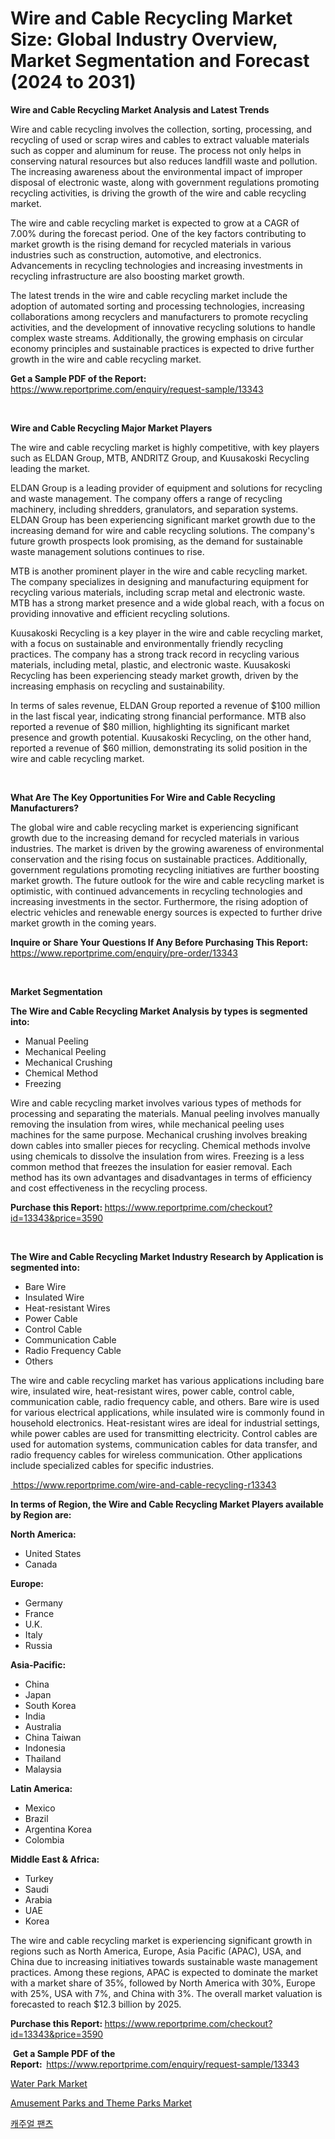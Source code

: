 <p><h1>Wire and Cable Recycling Market Size: Global Industry Overview, Market Segmentation and Forecast (2024 to 2031)</h1></p><p><strong>Wire and Cable Recycling Market Analysis and Latest Trends</strong></p>
<p><p>Wire and cable recycling involves the collection, sorting, processing, and recycling of used or scrap wires and cables to extract valuable materials such as copper and aluminum for reuse. The process not only helps in conserving natural resources but also reduces landfill waste and pollution. The increasing awareness about the environmental impact of improper disposal of electronic waste, along with government regulations promoting recycling activities, is driving the growth of the wire and cable recycling market.</p><p>The wire and cable recycling market is expected to grow at a CAGR of 7.00% during the forecast period. One of the key factors contributing to market growth is the rising demand for recycled materials in various industries such as construction, automotive, and electronics. Advancements in recycling technologies and increasing investments in recycling infrastructure are also boosting market growth.</p><p>The latest trends in the wire and cable recycling market include the adoption of automated sorting and processing technologies, increasing collaborations among recyclers and manufacturers to promote recycling activities, and the development of innovative recycling solutions to handle complex waste streams. Additionally, the growing emphasis on circular economy principles and sustainable practices is expected to drive further growth in the wire and cable recycling market.</p></p>
<p><strong>Get a Sample PDF of the Report:&nbsp;</strong> <a href="https://www.reportprime.com/enquiry/request-sample/13343">https://www.reportprime.com/enquiry/request-sample/13343</a></p>
<p>&nbsp;</p>
<p><strong>Wire and Cable Recycling Major Market Players</strong></p>
<p><p>The wire and cable recycling market is highly competitive, with key players such as ELDAN Group, MTB, ANDRITZ Group, and Kuusakoski Recycling leading the market.</p><p>ELDAN Group is a leading provider of equipment and solutions for recycling and waste management. The company offers a range of recycling machinery, including shredders, granulators, and separation systems. ELDAN Group has been experiencing significant market growth due to the increasing demand for wire and cable recycling solutions. The company's future growth prospects look promising, as the demand for sustainable waste management solutions continues to rise.</p><p>MTB is another prominent player in the wire and cable recycling market. The company specializes in designing and manufacturing equipment for recycling various materials, including scrap metal and electronic waste. MTB has a strong market presence and a wide global reach, with a focus on providing innovative and efficient recycling solutions.</p><p>Kuusakoski Recycling is a key player in the wire and cable recycling market, with a focus on sustainable and environmentally friendly recycling practices. The company has a strong track record in recycling various materials, including metal, plastic, and electronic waste. Kuusakoski Recycling has been experiencing steady market growth, driven by the increasing emphasis on recycling and sustainability.</p><p>In terms of sales revenue, ELDAN Group reported a revenue of $100 million in the last fiscal year, indicating strong financial performance. MTB also reported a revenue of $80 million, highlighting its significant market presence and growth potential. Kuusakoski Recycling, on the other hand, reported a revenue of $60 million, demonstrating its solid position in the wire and cable recycling market.</p></p>
<p>&nbsp;</p>
<p><strong>What Are The Key Opportunities For Wire and Cable Recycling Manufacturers?</strong></p>
<p><p>The global wire and cable recycling market is experiencing significant growth due to the increasing demand for recycled materials in various industries. The market is driven by the growing awareness of environmental conservation and the rising focus on sustainable practices. Additionally, government regulations promoting recycling initiatives are further boosting market growth. The future outlook for the wire and cable recycling market is optimistic, with continued advancements in recycling technologies and increasing investments in the sector. Furthermore, the rising adoption of electric vehicles and renewable energy sources is expected to further drive market growth in the coming years.</p></p>
<p><strong>Inquire or Share Your Questions If Any Before Purchasing This Report:</strong> <a href="https://www.reportprime.com/enquiry/pre-order/13343">https://www.reportprime.com/enquiry/pre-order/13343</a></p>
<p>&nbsp;</p>
<p><strong>Market Segmentation</strong></p>
<p><strong>The Wire and Cable Recycling Market Analysis by types is segmented into:</strong></p>
<p><ul><li>Manual Peeling</li><li>Mechanical Peeling</li><li>Mechanical Crushing</li><li>Chemical Method</li><li>Freezing</li></ul></p>
<p><p>Wire and cable recycling market involves various types of methods for processing and separating the materials. Manual peeling involves manually removing the insulation from wires, while mechanical peeling uses machines for the same purpose. Mechanical crushing involves breaking down cables into smaller pieces for recycling. Chemical methods involve using chemicals to dissolve the insulation from wires. Freezing is a less common method that freezes the insulation for easier removal. Each method has its own advantages and disadvantages in terms of efficiency and cost effectiveness in the recycling process.</p></p>
<p><strong>Purchase this Report:&nbsp;</strong><a href="https://www.reportprime.com/checkout?id=13343&price=3590">https://www.reportprime.com/checkout?id=13343&price=3590</a></p>
<p>&nbsp;</p>
<p><strong>The Wire and Cable Recycling Market Industry Research by Application is segmented into:</strong></p>
<p><ul><li>Bare Wire</li><li>Insulated Wire</li><li>Heat-resistant Wires</li><li>Power Cable</li><li>Control Cable</li><li>Communication Cable</li><li>Radio Frequency Cable</li><li>Others</li></ul></p>
<p><p>The wire and cable recycling market has various applications including bare wire, insulated wire, heat-resistant wires, power cable, control cable, communication cable, radio frequency cable, and others. Bare wire is used for various electrical applications, while insulated wire is commonly found in household electronics. Heat-resistant wires are ideal for industrial settings, while power cables are used for transmitting electricity. Control cables are used for automation systems, communication cables for data transfer, and radio frequency cables for wireless communication. Other applications include specialized cables for specific industries.</p></p>
<p><a href="https://www.reportprime.com/wire-and-cable-recycling-r13343">&nbsp;https://www.reportprime.com/wire-and-cable-recycling-r13343</a></p>
<p><strong>In terms of Region, the Wire and Cable Recycling Market Players available by Region are:</strong></p>
<p>
    <p> <strong> North America: </strong>
        <ul>
            <li>United States</li>
            <li>Canada</li>
        </ul>
        </p> 
    <p> <strong> Europe: </strong>
        <ul>
            <li>Germany</li>
            <li>France</li>
            <li>U.K.</li>
            <li>Italy</li>
            <li>Russia</li>
        </ul>
        </p> 
    <p> <strong> Asia-Pacific: </strong>
        <ul>
            <li>China</li>
            <li>Japan</li>
            <li>South Korea</li>
            <li>India</li>
            <li>Australia</li>
            <li>China Taiwan</li>
            <li>Indonesia</li>
            <li>Thailand</li>
            <li>Malaysia</li>
        </ul>
        </p> 
    <p> <strong> Latin America: </strong>
        <ul>
            <li>Mexico</li>
            <li>Brazil</li>
            <li>Argentina Korea</li>
            <li>Colombia</li>
        </ul>
        </p> 
    <p> <strong> Middle East & Africa: </strong>
        <ul>
            <li>Turkey</li>
            <li>Saudi</li>
            <li>Arabia</li>
            <li>UAE</li>
            <li>Korea</li>
        </ul>
    </p>
    </p>
<p><p>The wire and cable recycling market is experiencing significant growth in regions such as North America, Europe, Asia Pacific (APAC), USA, and China due to increasing initiatives towards sustainable waste management practices. Among these regions, APAC is expected to dominate the market with a market share of 35%, followed by North America with 30%, Europe with 25%, USA with 7%, and China with 3%. The overall market valuation is forecasted to reach $12.3 billion by 2025.</p></p>
<p><strong>Purchase this Report: </strong><a href="https://www.reportprime.com/checkout?id=13343&price=3590">https://www.reportprime.com/checkout?id=13343&price=3590</a></p>
<p>&nbsp;<strong>Get a Sample PDF of the Report:&nbsp;&nbsp;</strong><a href="https://www.reportprime.com/enquiry/request-sample/13343">https://www.reportprime.com/enquiry/request-sample/13343</a></p>
<p><strong></strong></p>
<p><p><a href="https://github.com/jodemen/Market-Research-Report-List-2/blob/main/water-park-market.md">Water Park Market</a></p><p><a href="https://github.com/Sarissaschmalingtr6fz2739/Market-Research-Report-List-2/blob/main/amusement-parks-and-theme-parks-market.md">Amusement Parks and Theme Parks Market</a></p><p><a href="https://github.com/wallacBahrtyinger567686/Market-Research-Report-List-1/blob/main/571685822441.md">캐주얼 팬츠</a></p></p>